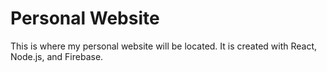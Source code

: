 # Personal Website

This is where my personal website will be located. It is created with React,
Node.js, and Firebase.
